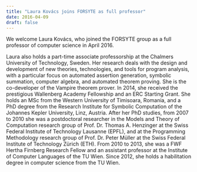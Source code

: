 ```yaml
---
title: "Laura Kovács joins FORSYTE as full professor"
date: 2016-04-09
draft: false
---
```

<p>We welcome Laura Kovács, who joined the FORSYTE group as a full professor of computer science in April 2016.<span id="more-4769"/></p>
<p>Laura also holds a part-time associate professorship at the Chalmers University of Technology, Sweden. Her research deals with the design and development of new theories, technologies, and tools for program analysis, with a particular focus on automated assertion generation, symbolic summation, computer algebra, and automated theorem proving. She is the co-developer of the Vampire theorem prover. In 2014, she received the prestigious Wallenberg Academy Fellowship and an ERC Starting Grant. She holds an MSc from the Western University of Timisoara, Romania, and a PhD degree from the Research Institute for Symbolic Computation of the Johannes Kepler University, Linz, Austria. After her PhD studies, from 2007 to 2010 she was a postdoctoral researcher in the Models and Theory of Computation research group of Prof. Dr. Thomas A. Henzinger at the Swiss Federal Institute of Technology Lausanne (EPFL), and at the Programming Methodology research group of Prof. Dr. Peter Müller at the Swiss Federal Institute of Technology Zürich (ETH). From 2010 to 2013, she was a FWF Hertha Firnberg Research Fellow and an assistant professor at the Institute of Computer Languages of the TU Wien. Since 2012, she holds a habilitation degree in computer science from the TU Wien.</p>
<div class="fix"><!----></div>
